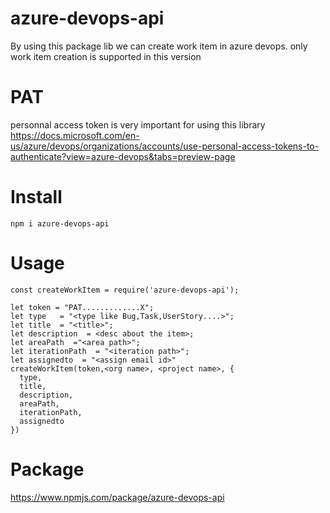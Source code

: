 # azure-devops-api

By using this package lib we can create work item in azure devops.
only work item creation is supported in this version

# PAT
personnal access token is very important for using this library
https://docs.microsoft.com/en-us/azure/devops/organizations/accounts/use-personal-access-tokens-to-authenticate?view=azure-devops&tabs=preview-page

# Install 
```
npm i azure-devops-api
```

# Usage

```
const createWorkItem = require('azure-devops-api');

let token = "PAT.............X";
let type   = "<type like Bug,Task,UserStory....>";
let title  = "<title>";
let description  = <desc about the item>;
let areaPath  ="<area path>";
let iterationPath  = "<iteration path>";
let assignedto  = "<assign email id>"
createWorkItem(token,<org name>, <project name>, {
  type,
  title,
  description,
  areaPath,
  iterationPath,
  assignedto
})
```
 
# Package
https://www.npmjs.com/package/azure-devops-api

